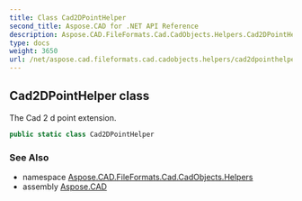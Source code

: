 ```yaml
---
title: Class Cad2DPointHelper
second_title: Aspose.CAD for .NET API Reference
description: Aspose.CAD.FileFormats.Cad.CadObjects.Helpers.Cad2DPointHelper class. The Cad 2 d point extension
type: docs
weight: 3650
url: /net/aspose.cad.fileformats.cad.cadobjects.helpers/cad2dpointhelper/
---
```

## Cad2DPointHelper class

The Cad 2 d point extension.

```csharp
public static class Cad2DPointHelper
```

### See Also

* namespace [Aspose.CAD.FileFormats.Cad.CadObjects.Helpers](../../aspose.cad.fileformats.cad.cadobjects.helpers/)
* assembly [Aspose.CAD](../../)


